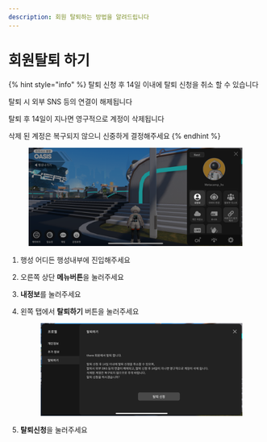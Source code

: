 ```yaml
---
description: 회원 탈퇴하는 방법을 알려드립니다
---
```


# 회원탈퇴 하기



{% hint style="info" %}
탈퇴 신청 후 14일 이내에 탈퇴 신청을 취소 할 수 있습니다&#x20;

탈퇴 시 외부 SNS 등의 연결이 해제됩니다&#x20;

탈퇴 후 14일이 지나면 영구적으로 계정이 삭제됩니다&#x20;

삭제 된 계정은 복구되지 않으니 신중하게 결정해주세요&#x20;
{% endhint %}

<figure><img src="../.gitbook/assets/IMG_1194.PNG" alt=""><figcaption></figcaption></figure>

1. 행성 어디든 행성내부에 진입해주세요
2. 오른쪽 상단 **메뉴버튼**을 눌러주세요
3. **내정보**를 눌러주세요
4.  왼쪽 탭에서 **탈퇴하기** 버튼을 눌러주세요&#x20;

    <figure><img src="../.gitbook/assets/IMG_1193.PNG" alt=""><figcaption></figcaption></figure>
5. **탈퇴신청**을 눌러주세요



